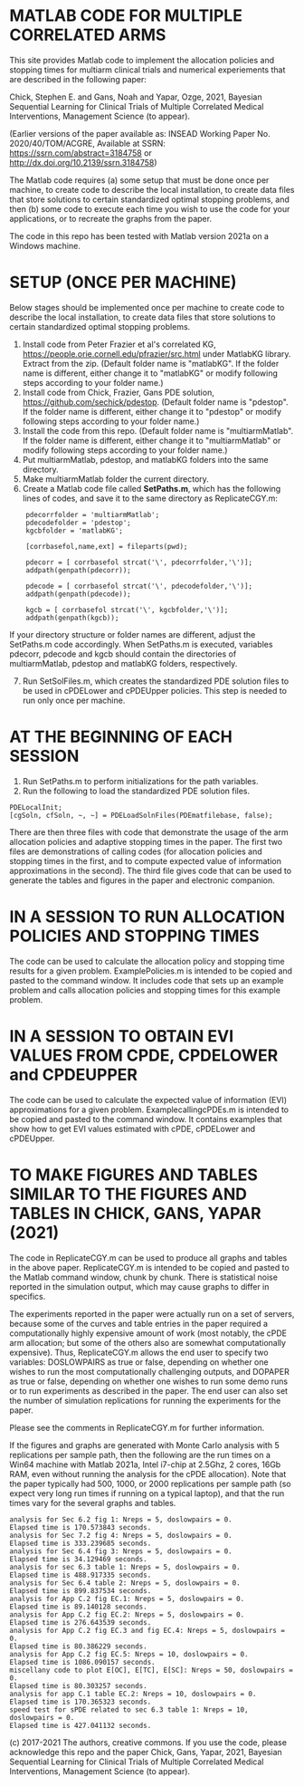 # MATLAB CODE FOR MULTIPLE CORRELATED ARMS

This site provides Matlab code to implement the allocation policies and stopping times for multiarm clinical trials and numerical experiements that are described in the following paper: 

Chick, Stephen E. and Gans, Noah and Yapar, Ozge, 2021, Bayesian Sequential Learning for Clinical Trials of Multiple Correlated Medical Interventions, Management Science (to appear). 

(Earlier versions of the paper available as: INSEAD Working Paper No. 2020/40/TOM/ACGRE, Available at SSRN: https://ssrn.com/abstract=3184758 or http://dx.doi.org/10.2139/ssrn.3184758)

The Matlab code requires (a) some setup that must be done once per machine, to create code to describe the local installation, to create data files that store solutions to certain standardized optimal stopping problems, and then (b) some code to execute each time you wish to use the code for your applications, or to recreate the graphs from the paper. 

The code in this repo has been tested with Matlab version 2021a on a Windows machine.  

# SETUP (ONCE PER MACHINE)
Below stages should be implemented once per machine to create code to describe the local installation, to create data files that store solutions to certain standardized optimal stopping problems.

1. Install code from Peter Frazier et al's correlated KG, https://people.orie.cornell.edu/pfrazier/src.html under MatlabKG library. Extract from the zip. (Default folder name is "matlabKG". If the folder name is different, either change it to "matlabKG" or modify following steps according to your folder name.)
2. Install code from Chick, Frazier, Gans PDE solution, https://github.com/sechick/pdestop. (Default folder name is "pdestop". If the folder name is different, either change it to "pdestop" or modify following steps according to your folder name.)
3. Install the code from this repo. (Default folder name is "multiarmMatlab". If the folder name is different, either change it to "multiarmMatlab" or modify following steps according to your folder name.)
4. Put multiarmMatlab, pdestop, and matlabKG folders into the same directory. 
5. Make multiarmMatlab folder the current directory. 
6. Create a Matlab code file called **SetPaths.m**, which has the following lines of codes, and save it to the same directory as ReplicateCGY.m:
```
    pdecorrfolder = 'multiarmMatlab';
    pdecodefolder = 'pdestop';
    kgcbfolder = 'matlabKG';
    
    [corrbasefol,name,ext] = fileparts(pwd);

    pdecorr = [ corrbasefol strcat('\', pdecorrfolder,'\')];
    addpath(genpath(pdecorr));

    pdecode = [ corrbasefol strcat('\', pdecodefolder,'\')];
    addpath(genpath(pdecode));
    
    kgcb = [ corrbasefol strcat('\', kgcbfolder,'\')];
    addpath(genpath(kgcb));
```	
If your directory structure or folder names are different, adjust the SetPaths.m code accordingly. When SetPaths.m is executed, variables pdecorr, pdecode and kgcb should contain the directories of multiarmMatlab, pdestop and matlabKG folders, respectively.

7. Run SetSolFiles.m, which creates the standardized PDE solution files to be used in cPDELower and cPDEUpper policies. This step is needed to run only once per machine.

# AT THE BEGINNING OF EACH SESSION
1. Run SetPaths.m to perform initializations for the path variables.
2. Run the following to load the standardized PDE solution files.
```
PDELocalInit;
[cgSoln, cfSoln, ~, ~] = PDELoadSolnFiles(PDEmatfilebase, false);
```
There are then three files with code that demonstrate the usage of the arm allocation policies and adaptive stopping times in the paper. The first two files are demonstrations of calling codes (for allocation policies and stopping times in the first, and to compute expected value of information approximations in the second). The third file gives code that can be used to generate the tables and figures in the paper and electronic companion.

# IN A SESSION TO RUN ALLOCATION POLICIES AND STOPPING TIMES
The code can be used to calculate the allocation policy and stopping time results for a given problem. ExamplePolicies.m is intended to be copied and pasted to the command window. It includes code that sets up an example problem and calls allocation policies and stopping times for this example problem. 

# IN A SESSION TO OBTAIN EVI VALUES FROM CPDE, CPDELOWER and CPDEUPPER
The code can be used to calculate the expected value of information (EVI) approximations for a given problem. ExamplecallingcPDEs.m is intended to be copied and pasted to the command window. It contains examples that show how to get EVI values estimated with cPDE, cPDELower and cPDEUpper. 

# TO MAKE FIGURES AND TABLES SIMILAR TO THE FIGURES AND TABLES IN CHICK, GANS, YAPAR (2021)
The code in ReplicateCGY.m can be used to produce all graphs and tables in the above paper. ReplicateCGY.m is intended to be copied and pasted to the Matlab command window, chunk by chunk. There is statistical noise reported in the simulation output, which may cause graphs to differ in specifics. 

The experiments reported in the paper were actually run on a set of servers, because some of the curves and table entries in the paper required a computationally highly expensive amount of work (most notably, the cPDE arm allocation; but some of the others also are somewhat computationally expensive). Thus, ReplicateCGY.m allows the end user to specify two variables: DOSLOWPAIRS as true or false, depending on whether one wishes to run the most computationally challenging outputs, and DOPAPER as true or false, depending on whether one wishes to run some demo runs or to run experiments as described in the paper. The end user can also set the number of simulation replications for running the experiments for the paper. 

Please see the comments in ReplicateCGY.m for further information.

If the figures and graphs are generated with Monte Carlo analysis with 5 replications per sample path, then the following are the run times on a Win64 machine with Matlab 2021a, Intel i7-chip at 2.5Ghz, 2 cores, 16Gb RAM, even without running the analysis for the cPDE allocation). Note that the paper typically had 500, 1000, or 2000 replications per sample path (so expect very long run times if running on a typical laptop), and that the run times vary for the several graphs and tables.
```
analysis for Sec 6.2 fig 1: Nreps = 5, doslowpairs = 0.
Elapsed time is 170.573843 seconds.
analysis for Sec 7.2 fig 4: Nreps = 5, doslowpairs = 0.
Elapsed time is 333.239685 seconds.
analysis for Sec 6.4 fig 3: Nreps = 5, doslowpairs = 0.
Elapsed time is 34.129469 seconds.
analysis for sec 6.3 table 1: Nreps = 5, doslowpairs = 0.
Elapsed time is 488.917335 seconds.
analysis for Sec 6.4 table 2: Nreps = 5, doslowpairs = 0.
Elapsed time is 899.837534 seconds.
analysis for App C.2 fig EC.1: Nreps = 5, doslowpairs = 0.
Elapsed time is 89.140128 seconds.
analysis for App C.2 fig EC.2: Nreps = 5, doslowpairs = 0.
Elapsed time is 276.643539 seconds.
analysis for App C.2 fig EC.3 and fig EC.4: Nreps = 5, doslowpairs = 0.
Elapsed time is 80.386229 seconds.
analysis for App C.2 fig EC.5: Nreps = 10, doslowpairs = 0.
Elapsed time is 1086.090157 seconds.
miscellany code to plot E[OC], E[TC], E[SC]: Nreps = 50, doslowpairs = 0.
Elapsed time is 80.303257 seconds.
analysis for app C.1 table EC.2: Nreps = 10, doslowpairs = 0.
Elapsed time is 170.365323 seconds.
speed test for sPDE related to sec 6.3 table 1: Nreps = 10, doslowpairs = 0.
Elapsed time is 427.041132 seconds.
```

(c) 2017-2021 The authors, creative commons. If you use the code, please acknowledge this repo and the paper Chick, Gans, Yapar, 2021, Bayesian Sequential Learning for Clinical Trials of Multiple Correlated Medical Interventions, Management Science (to appear). 

